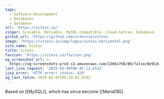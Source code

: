```yaml
---
tags:
  - Software-Development
  - Databases
  - database
url: 'https://vitess.io/'
zinger: Scalable. Reliable. MySQL-compatible. Cloud-native. Database.
github_url: 'https://github.com/vitessio/vitess'
image: 'https://vitess.io/img/logos/vitess-horizontal.png'
site_name: Vitess
title: Vitess
favicon: 'https://vitess.io/favicon.png'
og_screenshot_url: >-
  https://og-screenshots-prod.s3.amazonaws.com/1366x768/80/false/8e913e1ef72703efb8cadd96a7d2d125fde04a323b528f73eb41c4cf936e2768.jpeg
last_jina_request: '2025-03-09T06:45:12.651Z'
jina_error: 'HTTP error! status: 429'
og_last_fetch: 2025-03-07T05:19:02.919Z
---
```

Based on [[MySQL]], which has since become [[MariaDB]].


